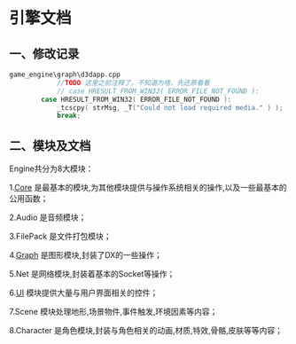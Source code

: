 # 引擎文档

## 一、修改记录

```c++
game_engine\graph\d3dapp.cpp
			//TODO 这里之前注释了，不知道为啥，先还原看看
            // case HRESULT_FROM_WIN32( ERROR_FILE_NOT_FOUND ):
        case HRESULT_FROM_WIN32( ERROR_FILE_NOT_FOUND ):
            _tcscpy( strMsg, _T("Could not load required media." ) );
            break;
```

## 二、模块及文档

Engine共分为8大模块：

1.[Core](./engine/core.md) 是最基本的模块,为其他模块提供与操作系统相关的操作,以及一些最基本的公用函数；

2.Audio 是音频模块；

3.FilePack 是文件打包模块；

4.[Graph](./engine/graph.md) 是图形模块,封装了DX的一些操作；

5.Net 是网络模块,封装着基本的Socket等操作；

6.[UI](./engine/ui.md) 模块提供大量与用户界面相关的控件；

7.Scene 模块处理地形,场景物件,事件触发,环境因素等内容；

8.Character 是角色模块,封装与角色相关的动画,材质,特效,骨骼,皮肤等等内容；
